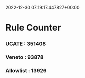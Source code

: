 2022-12-30 07:19:17.447827+00:00
# Rule Counter 
 ### UCATE : 351408

 ### Veneto : 93878

 ### Allowlist : 13926